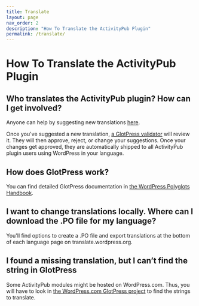 ```yaml
---
title: Translate
layout: page
nav_order: 2
description: "How To Translate the ActivityPub Plugin"
permalink: /translate/
---
```


# How To Translate the ActivityPub Plugin

## Who translates the ActivityPub plugin? How can I get involved?

Anyone can help by suggesting new translations [here](https://translate.wordpress.org/projects/wp-plugins/activitypub/).

Once you've suggested a new translation, [a GlotPress validator](https://make.wordpress.org/polyglots/teams/) will review it. They will then approve, reject, or change your suggestions. Once your changes get approved, they are automatically shipped to all ActivityPub plugin users using WordPress in your language.

## How does GlotPress work?

You can find detailed GlotPress documentation in [the WordPress Polyglots Handbook](https://make.wordpress.org/polyglots/handbook/tools/glotpress-translate-wordpress-org/).

## I want to change translations locally. Where can I download the .PO file for my language?

You'll find options to create a .PO file and export translations at the bottom of each language page on translate.wordpress.org.

## I found a missing translation, but I can’t find the string in GlotPress

Some ActivityPub modules might be hosted on WordPress.com. Thus, you will have to look in [the WordPress.com GlotPress project](http://translate.wordpress.com/projects/wpcom/) to find the strings to translate.
